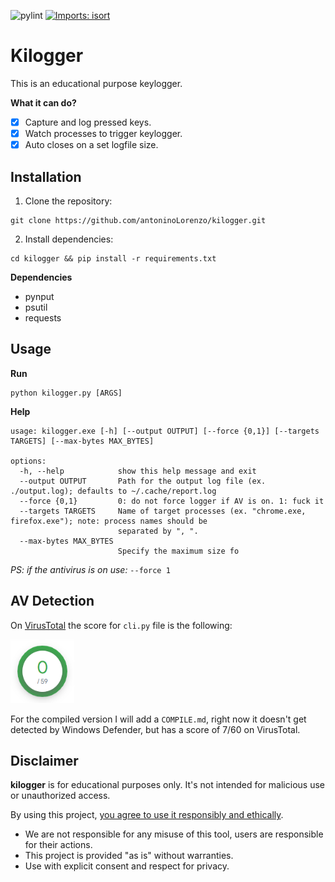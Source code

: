 ![pylint](https://img.shields.io/badge/PyLint-9.89-yellow?logo=python&logoColor=white)
[![Imports: isort](https://img.shields.io/badge/%20imports-isort-%231674b1?style=flat&labelColor=ef8336)](https://pycqa.github.io/isort/)

# Kilogger
This is an educational purpose keylogger.

**What it can do?**
- [x] Capture and log pressed keys.
- [x] Watch processes to trigger keylogger.
- [x] Auto closes on a set logfile size.

## Installation
1. Clone the repository:
```
git clone https://github.com/antoninoLorenzo/kilogger.git
```

2. Install dependencies:
```
cd kilogger && pip install -r requirements.txt
```

**Dependencies**
- pynput
- psutil
- requests

## Usage
**Run**
```
python kilogger.py [ARGS]
```

**Help**
```
usage: kilogger.exe [-h] [--output OUTPUT] [--force {0,1}] [--targets TARGETS] [--max-bytes MAX_BYTES]

options:
  -h, --help            show this help message and exit
  --output OUTPUT       Path for the output log file (ex. ./output.log); defaults to ~/.cache/report.log
  --force {0,1}         0: do not force logger if AV is on. 1: fuck it
  --targets TARGETS     Name of target processes (ex. "chrome.exe, firefox.exe"); note: process names should be
                        separated by ", ".
  --max-bytes MAX_BYTES
                        Specify the maximum size fo
```

*PS: if the antivirus is on use:* `--force 1`

## AV Detection
On [VirusTotal](https://www.virustotal.com/gui/home/upload) the score for `cli.py` file is the following:

<img src="./static/virus_total_score.PNG" style="width:102px;height:102px"/>

For the compiled version I will add a `COMPILE.md`, right now it doesn't get detected by Windows Defender, but has a score of 7/60 on VirusTotal.

## Disclaimer
**kilogger** is for educational purposes only. It's not intended for malicious use or unauthorized access. 

By using this project, <u>you agree to use it responsibly and ethically</u>.
- We are not responsible for any misuse of this tool, users are responsible for their actions. 
- This project is provided "as is" without warranties. 
- Use with explicit consent and respect for privacy.
